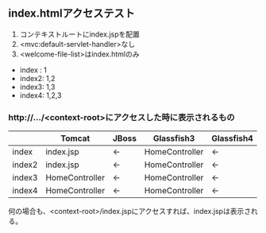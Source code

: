 ## index.htmlアクセステスト

1. コンテキストルートにindex.jspを配置
2. &lt;mvc:default-servlet-handler&gt;なし
3. &lt;welcome-file-list&gt;はindex.htmlのみ

- index : 1
- index2: 1,2
- index3: 1,3
- index4: 1,2,3

### http://.../&lt;context-root&gt;にアクセスした時に表示されるもの
|      |Tomcat        |JBoss|Glassfish3    |Glassfish4|
|------|--------------|-----|--------------|----------|
|index |index.jsp     | <-  |HomeController| <-       |
|index2|index.jsp     | <-  |HomeController| <-       |
|index3|HomeController| <-  |HomeController| <-       |
|index4|HomeController| <-  |HomeController| <-       |

何の場合も、&lt;context-root&gt;/index.jspにアクセスすれば、index.jspは表示される。
